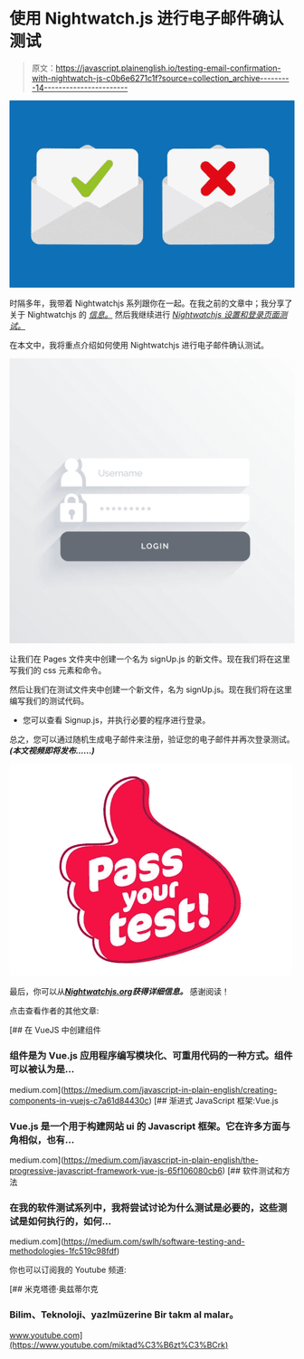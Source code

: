 # 使用 Nightwatch.js 进行电子邮件确认测试

> 原文：<https://javascript.plainenglish.io/testing-email-confirmation-with-nightwatch-js-c0b6e6271c1f?source=collection_archive---------14----------------------->

![](img/6c0afb39634a180c6028be994b194ebf.png)

时隔多年，我带着 Nightwatchjs 系列跟你在一起。在我之前的文章中；我分享了关于 Nightwatchjs 的 [*信息。*](https://medium.com/lucid-archive/how-to-install-nightwatch-js-first-test-with-nightwatch-js-cffd7b96f49f) 然后我继续进行 [*Nightwatchjs 设置和登录页面测试。*](https://medium.com/javascript-in-plain-english/amazon-com-login-page-testing-with-nightwatch-js-a2acd0faa2f8)

在本文中，我将重点介绍如何使用 Nightwatchjs 进行电子邮件确认测试。

![](img/24763307ef72a3bc75c9707b4c373882.png)

让我们在 Pages 文件夹中创建一个名为 signUp.js 的新文件。现在我们将在这里写我们的 css 元素和命令。

然后让我们在测试文件夹中创建一个新文件，名为 signUp.js。现在我们将在这里编写我们的测试代码。

*   您可以查看 Signup.js，并执行必要的程序进行登录。

总之，您可以通过随机生成电子邮件来注册，验证您的电子邮件并再次登录测试。 ***(本文视频即将发布……)***

![](img/d011a13c20a559a435eeefa0be15892f.png)

最后，你可以从[***Nightwatchjs.org***](https://nightwatchjs.org/?source=post_page---------------------------)***获得详细信息。*** 感谢阅读！

点击查看作者的其他文章:

[](https://medium.com/javascript-in-plain-english/creating-components-in-vuejs-c7a61d84430c) [## 在 VueJS 中创建组件

### 组件是为 Vue.js 应用程序编写模块化、可重用代码的一种方式。组件可以被认为是…

medium.com](https://medium.com/javascript-in-plain-english/creating-components-in-vuejs-c7a61d84430c) [](https://medium.com/javascript-in-plain-english/the-progressive-javascript-framework-vue-js-65f106080cb6) [## 渐进式 JavaScript 框架:Vue.js

### Vue.js 是一个用于构建网站 ui 的 Javascript 框架。它在许多方面与角相似，也有…

medium.com](https://medium.com/javascript-in-plain-english/the-progressive-javascript-framework-vue-js-65f106080cb6) [](https://medium.com/swlh/software-testing-and-methodologies-1fc519c98fdf) [## 软件测试和方法

### 在我的软件测试系列中，我将尝试讨论为什么测试是必要的，这些测试是如何执行的，如何…

medium.com](https://medium.com/swlh/software-testing-and-methodologies-1fc519c98fdf) 

你也可以订阅我的 Youtube 频道:

[](https://www.youtube.com/miktad%C3%B6zt%C3%BCrk) [## 米克塔德·奥兹蒂尔克

### Bilim、Teknoloji、yazlmüzerine Bir takm al malar。

www.youtube.com](https://www.youtube.com/miktad%C3%B6zt%C3%BCrk)